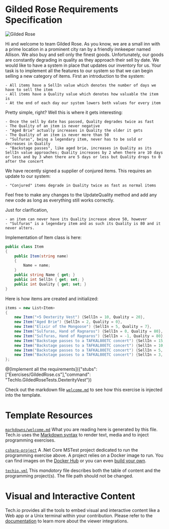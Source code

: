 # Gilded Rose Requirements Specification

![Gilded Rose](https://miro.medium.com/max/800/1*NoIcn06ksMOa-Ydv1UvYEw.jpeg)

Hi and welcome to team Gilded Rose. As you know, we are a small inn with a prime location in a
prominent city ran by a friendly innkeeper named Allison. We also buy and sell only the finest goods.
Unfortunately, our goods are constantly degrading in quality as they approach their sell by date. We
would like to have a system in place that updates our inventory for us. 
Your task is to implement all the features to our system so that we can begin selling a new category of items. 
First an introduction to the system:

	- All items have a SellIn value which denotes the number of days we have to sell the item
	- All items have a Quality value which denotes how valuable the item is
	- At the end of each day our system lowers both values for every item

Pretty simple, right? Well this is where it gets interesting:

	- Once the sell by date has passed, Quality degrades twice as fast
	- The Quality of an item is never negative
	- "Aged Brie" actually increases in Quality the older it gets
	- The Quality of an item is never more than 50
	- "Sulfuras", being a legendary item, never has to be sold or decreases in Quality
	- "Backstage passes", like aged brie, increases in Quality as its SellIn value approaches; Quality increases by 2 when there are 10 days or less and by 3 when there are 5 days or less but Quality drops to 0 after the concert

We have recently signed a supplier of conjured items. This requires an update to our system:

	- "Conjured" items degrade in Quality twice as fast as normal items

Feel free to make any changes to the UpdateQuality method and add any new code as long as everything
still works correctly. 

Just for clarification, 

    - an item can never have its Quality increase above 50, however 
    - "Sulfuras" is a legendary item and as such its Quality is 80 and it never alters.

Implementation of Item class is here:

```csharp
public class Item
{
    public Item(string name)
    {
        Name = name;
    }
    public string Name { get; }
    public int SellIn { get; set; }
    public int Quality { get; set; }
}
```

Here is how items are created and initialized:
```csharp
items = new List<Item>
{
    new Item("+5 Dexterity Vest") {SellIn = 10, Quality = 20},
    new Item("Aged Brie") {SellIn = 2, Quality = 0},
    new Item("Elixir of the Mongoose") {SellIn = 5, Quality = 7},
    new Item("Sulfuras, Hand of Ragnaros") {SellIn = 0, Quality = 80},
    new Item("Sulfuras, Hand of Ragnaros") {SellIn = -1, Quality = 80},
    new Item("Backstage passes to a TAFKAL80ETC concert") {SellIn = 15, Quality = 20},
    new Item("Backstage passes to a TAFKAL80ETC concert") {SellIn = 10, Quality = 49},
    new Item("Backstage passes to a TAFKAL80ETC concert") {SellIn = 5, Quality = 49},
    new Item("Backstage passes to a TAFKAL80ETC concert") {SellIn = 3, Quality = 6}
};
```

@[Implement all the requirements]({"stubs": ["Exercises/GildedRose.cs"],"command": "TechIo.GildedRoseTests.DexterityVest"})

Check out the markdown file [`welcome.md`](https://github.com/TechDotIO/csharp-template/blob/master/markdowns/welcome.md) to see how this exercise is injected into the template.

# Template Resources

[`markdowns/welcome.md`](https://github.com/TechDotIO/csharp-template/blob/master/markdowns/welcome.md)
What you are reading here is generated by this file. Tech.io uses the [Markdown syntax](https://tech.io/doc/reference-markdowns) to render text, media and to inject programming exercises.


[`csharp-project`](https://github.com/TechDotIO/csharp-template/tree/master/csharp-project)
A .Net Core MSTest project dedicated to run the programming exercise above. A project relies on a Docker image to run. You can find images on the [Docker Hub](https://hub.docker.com/explore/) or you can even [build your own](https://tech.io/doc/reference-runner).


[`techio.yml`](https://github.com/TechDotIO/csharp-template/blob/master/techio.yml)
This *mandatory* file describes both the table of content and the programming project(s). The file path should not be changed.


# Visual and Interactive Content

Tech.io provides all the tools to embed visual and interactive content like a Web app or a Unix terminal within your contribution. Please refer to the [documentation](https://tech.io/doc) to learn more about the viewer integrations.
